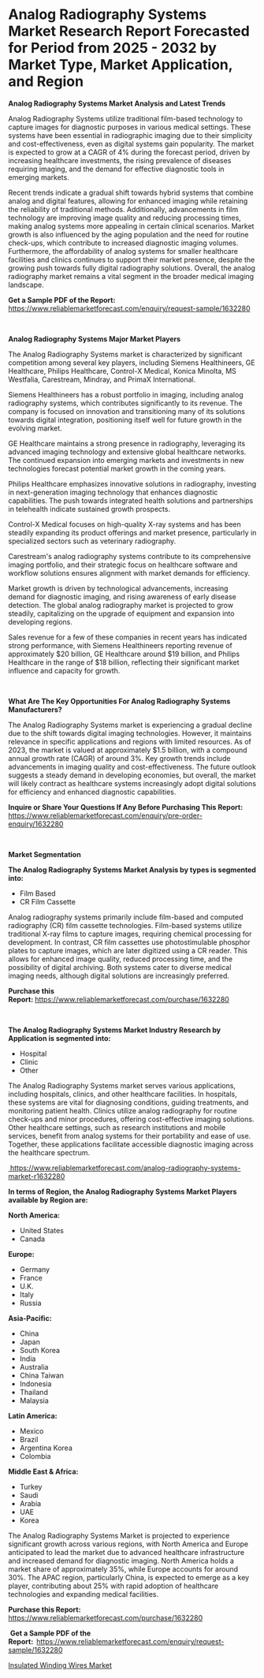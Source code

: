 <p><h1>Analog Radiography Systems Market Research Report Forecasted for Period from 2025 -  2032 by Market Type, Market Application, and Region</h1></p><p><strong>Analog Radiography Systems Market Analysis and Latest Trends</strong></p>
<p><p>Analog Radiography Systems utilize traditional film-based technology to capture images for diagnostic purposes in various medical settings. These systems have been essential in radiographic imaging due to their simplicity and cost-effectiveness, even as digital systems gain popularity. The market is expected to grow at a CAGR of 4% during the forecast period, driven by increasing healthcare investments, the rising prevalence of diseases requiring imaging, and the demand for effective diagnostic tools in emerging markets.</p><p>Recent trends indicate a gradual shift towards hybrid systems that combine analog and digital features, allowing for enhanced imaging while retaining the reliability of traditional methods. Additionally, advancements in film technology are improving image quality and reducing processing times, making analog systems more appealing in certain clinical scenarios. Market growth is also influenced by the aging population and the need for routine check-ups, which contribute to increased diagnostic imaging volumes. Furthermore, the affordability of analog systems for smaller healthcare facilities and clinics continues to support their market presence, despite the growing push towards fully digital radiography solutions. Overall, the analog radiography market remains a vital segment in the broader medical imaging landscape.</p></p>
<p><strong>Get a Sample PDF of the Report:&nbsp;</strong> <a href="https://www.reliablemarketforecast.com/enquiry/request-sample/1632280?utm_campaign=2753&utm_medium=2&utm_source=Github&utm_content=ia&utm_term=29032025&utm_id=analog-radiography-systems">https://www.reliablemarketforecast.com/enquiry/request-sample/1632280</a></p>
<p>&nbsp;</p>
<p><strong>Analog Radiography Systems Major Market Players</strong></p>
<p><p>The Analog Radiography Systems market is characterized by significant competition among several key players, including Siemens Healthineers, GE Healthcare, Philips Healthcare, Control-X Medical, Konica Minolta, MS Westfalia, Carestream, Mindray, and PrimaX International. </p><p>Siemens Healthineers has a robust portfolio in imaging, including analog radiography systems, which contributes significantly to its revenue. The company is focused on innovation and transitioning many of its solutions towards digital integration, positioning itself well for future growth in the evolving market.</p><p>GE Healthcare maintains a strong presence in radiography, leveraging its advanced imaging technology and extensive global healthcare networks. The continued expansion into emerging markets and investments in new technologies forecast potential market growth in the coming years.</p><p>Philips Healthcare emphasizes innovative solutions in radiography, investing in next-generation imaging technology that enhances diagnostic capabilities. The push towards integrated health solutions and partnerships in telehealth indicate sustained growth prospects.</p><p>Control-X Medical focuses on high-quality X-ray systems and has been steadily expanding its product offerings and market presence, particularly in specialized sectors such as veterinary radiography.</p><p>Carestream's analog radiography systems contribute to its comprehensive imaging portfolio, and their strategic focus on healthcare software and workflow solutions ensures alignment with market demands for efficiency.</p><p>Market growth is driven by technological advancements, increasing demand for diagnostic imaging, and rising awareness of early disease detection. The global analog radiography market is projected to grow steadily, capitalizing on the upgrade of equipment and expansion into developing regions.</p><p>Sales revenue for a few of these companies in recent years has indicated strong performance, with Siemens Healthineers reporting revenue of approximately $20 billion, GE Healthcare around $19 billion, and Philips Healthcare in the range of $18 billion, reflecting their significant market influence and capacity for growth.</p></p>
<p>&nbsp;</p>
<p><strong>What Are The Key Opportunities For Analog Radiography Systems Manufacturers?</strong></p>
<p><p>The Analog Radiography Systems market is experiencing a gradual decline due to the shift towards digital imaging technologies. However, it maintains relevance in specific applications and regions with limited resources. As of 2023, the market is valued at approximately $1.5 billion, with a compound annual growth rate (CAGR) of around 3%. Key growth trends include advancements in imaging quality and cost-effectiveness. The future outlook suggests a steady demand in developing economies, but overall, the market will likely contract as healthcare systems increasingly adopt digital solutions for efficiency and enhanced diagnostic capabilities.</p></p>
<p><strong>Inquire or Share Your Questions If Any Before Purchasing This Report:</strong> <a href="https://www.reliablemarketforecast.com/enquiry/pre-order-enquiry/1632280?utm_campaign=2753&utm_medium=2&utm_source=Github&utm_content=ia&utm_term=29032025&utm_id=analog-radiography-systems">https://www.reliablemarketforecast.com/enquiry/pre-order-enquiry/1632280</a></p>
<p>&nbsp;</p>
<p><strong>Market Segmentation</strong></p>
<p><strong>The Analog Radiography Systems Market Analysis by types is segmented into:</strong></p>
<p><ul><li>Film Based</li><li>CR Film Cassette</li></ul></p>
<p><p>Analog radiography systems primarily include film-based and computed radiography (CR) film cassette technologies. Film-based systems utilize traditional X-ray films to capture images, requiring chemical processing for development. In contrast, CR film cassettes use photostimulable phosphor plates to capture images, which are later digitized using a CR reader. This allows for enhanced image quality, reduced processing time, and the possibility of digital archiving. Both systems cater to diverse medical imaging needs, although digital solutions are increasingly preferred.</p></p>
<p><strong>Purchase this Report:&nbsp;</strong><a href="https://www.reliablemarketforecast.com/purchase/1632280?utm_campaign=2753&utm_medium=2&utm_source=Github&utm_content=ia&utm_term=29032025&utm_id=analog-radiography-systems">https://www.reliablemarketforecast.com/purchase/1632280</a></p>
<p>&nbsp;</p>
<p><strong>The Analog Radiography Systems Market Industry Research by Application is segmented into:</strong></p>
<p><ul><li>Hospital</li><li>Clinic</li><li>Other</li></ul></p>
<p><p>The Analog Radiography Systems market serves various applications, including hospitals, clinics, and other healthcare facilities. In hospitals, these systems are vital for diagnosing conditions, guiding treatments, and monitoring patient health. Clinics utilize analog radiography for routine check-ups and minor procedures, offering cost-effective imaging solutions. Other healthcare settings, such as research institutions and mobile services, benefit from analog systems for their portability and ease of use. Together, these applications facilitate accessible diagnostic imaging across the healthcare spectrum.</p></p>
<p><a href="https://www.reliablemarketforecast.com/analog-radiography-systems-market-r1632280?utm_campaign=2753&utm_medium=2&utm_source=Github&utm_content=ia&utm_term=29032025&utm_id=analog-radiography-systems">&nbsp;https://www.reliablemarketforecast.com/analog-radiography-systems-market-r1632280</a></p>
<p><strong>In terms of Region, the Analog Radiography Systems Market Players available by Region are:</strong></p>
<p>
    <p> <strong> North America: </strong>
        <ul>
            <li>United States</li>
            <li>Canada</li>
        </ul>
        </p> 
    <p> <strong> Europe: </strong>
        <ul>
            <li>Germany</li>
            <li>France</li>
            <li>U.K.</li>
            <li>Italy</li>
            <li>Russia</li>
        </ul>
        </p> 
    <p> <strong> Asia-Pacific: </strong>
        <ul>
            <li>China</li>
            <li>Japan</li>
            <li>South Korea</li>
            <li>India</li>
            <li>Australia</li>
            <li>China Taiwan</li>
            <li>Indonesia</li>
            <li>Thailand</li>
            <li>Malaysia</li>
        </ul>
        </p> 
    <p> <strong> Latin America: </strong>
        <ul>
            <li>Mexico</li>
            <li>Brazil</li>
            <li>Argentina Korea</li>
            <li>Colombia</li>
        </ul>
        </p> 
    <p> <strong> Middle East & Africa: </strong>
        <ul>
            <li>Turkey</li>
            <li>Saudi</li>
            <li>Arabia</li>
            <li>UAE</li>
            <li>Korea</li>
        </ul>
    </p>
    </p>
<p><p>The Analog Radiography Systems Market is projected to experience significant growth across various regions, with North America and Europe anticipated to lead the market due to advanced healthcare infrastructure and increased demand for diagnostic imaging. North America holds a market share of approximately 35%, while Europe accounts for around 30%. The APAC region, particularly China, is expected to emerge as a key player, contributing about 25% with rapid adoption of healthcare technologies and expanding medical facilities.</p></p>
<p><strong>Purchase this Report: </strong><a href="https://www.reliablemarketforecast.com/purchase/1632280?utm_campaign=2753&utm_medium=2&utm_source=Github&utm_content=ia&utm_term=29032025&utm_id=analog-radiography-systems">https://www.reliablemarketforecast.com/purchase/1632280</a></p>
<p>&nbsp;<strong>Get a Sample PDF of the Report:&nbsp;&nbsp;</strong><a href="https://www.reliablemarketforecast.com/enquiry/request-sample/1632280?utm_campaign=2753&utm_medium=2&utm_source=Github&utm_content=ia&utm_term=29032025&utm_id=analog-radiography-systems">https://www.reliablemarketforecast.com/enquiry/request-sample/1632280</a></p>
<p><strong></strong></p>
<p><p><a href="https://github.com/chikenmhamdi/Market-Research-Report-List-1/blob/main/insulated-winding-wires-market.md?utm_campaign=2753&utm_medium=2&utm_source=Github&utm_content=ia&utm_term=29032025&utm_id=analog-radiography-systems">Insulated Winding Wires Market</a></p></p>